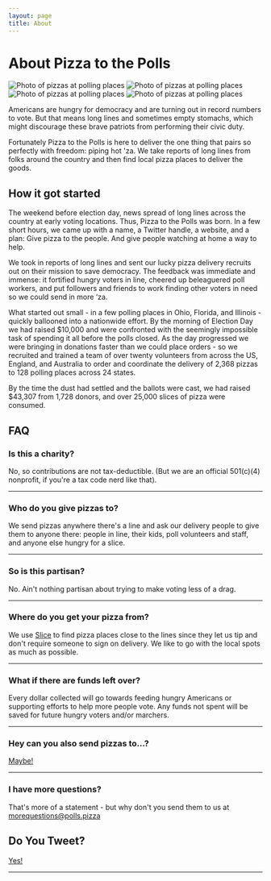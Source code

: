 ```yaml
---
layout: page
title: About
---
```


# About Pizza to the Polls

<div class="photo-grid">
    <img alt="Photo of pizzas at polling places" src="/images/pics/photo_1.jpg">
    <img alt="Photo of pizzas at polling places" src="/images/pics/photo_2.jpg">
    <img alt="Photo of pizzas at polling places" src="/images/pics/photo_3.jpg">
    <img alt="Photo of pizzas at polling places" src="/images/pics/photo_4.jpg">
</div>

Americans are hungry for democracy and are turning out in record numbers to vote. But that means long lines and sometimes empty stomachs, which might discourage these brave patriots from performing their civic duty.

Fortunately Pizza to the Polls is here to deliver the one thing that pairs so perfectly with freedom: piping hot 'za. We take reports of long lines from folks around the country and then find local pizza places to deliver the goods.

## How it got started

The weekend before election day, news spread of long lines across the country at early voting locations. Thus, Pizza to the Polls was born. In a few short hours, we came up with a name, a Twitter handle, a website, and a plan: Give pizza to the people. And give people watching at home a way to help.

We took in reports of long lines and sent our lucky pizza delivery recruits out on their mission to save democracy. The feedback was immediate and immense: it fortified hungry voters in line, cheered up beleaguered poll workers, and put followers and friends to work finding other voters in need so we could send in more ‘za.

What started out small - in a few polling places in Ohio, Florida, and Illinois - quickly ballooned into a nationwide effort. By the morning of Election Day we had raised $10,000 and were confronted with the seemingly impossible task of spending it all before the polls closed. As the day progressed we were bringing in donations faster than we could place orders - so we recruited and trained a team of over twenty volunteers from across the US, England, and Australia to order and coordinate the delivery of 2,368 pizzas to 128 polling places across 24 states.

By the time the dust had settled and the ballots were cast, we had raised $43,307 from 1,728 donors, and over 25,000 slices of pizza were consumed.

## FAQ

### Is this a charity?

No, so contributions are not tax-deductible. (But we are an official 501(c)(4) nonprofit, if you're a tax code nerd like that).

<hr>

### Who do you give pizzas to?

We send pizzas anywhere there's a line and ask our delivery people to give them to anyone there: people in line, their kids, poll volunteers and staff, and anyone else hungry for a slice.

<hr>

### So is this partisan?

No. Ain't nothing partisan about trying to make voting less of a drag.

<hr>

### Where do you get your pizza from?

We use <a href="http://slicelife.com/">Slice</a> to find pizza places close to the lines since they let us tip and don't require someone to sign on delivery. We like to go with the local spots as much as possible.

<hr>

### What if there are funds left over?

Every dollar collected will go towards feeding hungry Americans or supporting efforts to help more people vote. Any funds not spent will be saved for future hungry voters and/or marchers.

<hr>

### Hey can you also send pizzas to...?

[Maybe!](/sendpizzas)

<hr>

### I have more questions?

That's more of a statement - but why don't you send them to us at <a href="mailto:morequestions@polls.pizza">morequestions@polls.pizza</a>

<section class="about">
    <div class="container">
        <h2>Do You Tweet?</h2>
        <a class="twitter-timeline" href="https://twitter.com/PizzaToThePolls" data-tweet-limit="8">Yes!</a>
        <script async src="//platform.twitter.com/widgets.js" charset="utf-8"></script>
        <hr>
    </div>
</section>
